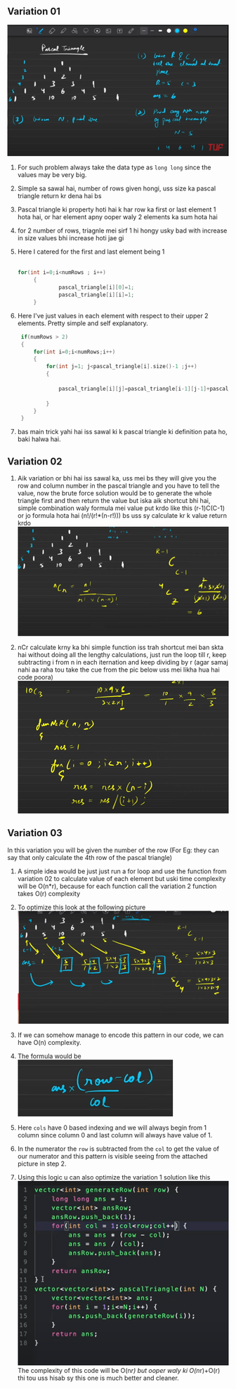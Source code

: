 ## Variation 01
![](Pascal%20Triangle%20picture.png)

1. For such problem always take the data type as `long long`  since the values may be very big.
2. Simple sa sawal hai, number of rows given hongi, uss size ka pascal triangle return kr dena hai bs

3. Pascal triangle ki property hoti hai k har row ka first or last element 1 hota hai, or har element apny ooper waly 2 elements ka sum hota hai
4. for 2 number of rows, triagnle mei sirf 1 hi hongy usky bad with increase in size values bhi increase hoti jae gi
5. Here I catered for the first and last element being 1
   ```cpp

   for(int i=0;i<numRows ; i++)
        {
                pascal_triangle[i][0]=1;
                pascal_triangle[i][i]=1;  
        }
    ```

6. Here I've just values in each element with respect to their upper 2 elements. Pretty simple and self explanatory.
   ```cpp
    if(numRows > 2)
    {
        for(int i=0;i<numRows;i++)
        {
            for(int j=1; j<pascal_triangle[i].size()-1 ;j++)
            {
                
                pascal_triangle[i][j]=pascal_triangle[i-1][j-1]+pascal_triangle[i-1][j];
                
            }
        }   
    }
   ```
7. bas main trick yahi hai iss sawal ki k pascal triangle ki definition pata ho, baki halwa hai.
## Variation 02
1. Aik variation or bhi hai iss sawal ka, uss mei bs they will give you the row and column number in the pascal triangle and you have to tell the value, now the brute force solution would be to generate the whole triangle first and then return the value but iska aik shortcut bhi hai, simple combination waly formula mei value put krdo like this (r-1)C(C-1) or jo formula hota hai (n!/(r!*(n-r!))) bs uss sy calculate kr k value return krdo
   ![](Part%202.png)

2. nCr calculate krny ka bhi simple function iss trah shortcut mei ban skta hai without doing all the lengthy calculations, just run the loop till r, keep subtracting i from n in each iternation and keep dividing by r (agar samaj nahi aa raha tou take the cue from the pic below uss mei likha hua hai code poora)
   ![](pic%203.png)

## Variation 03

In this variation you will be given the number of the row (For Eg: they can say that only calculate the 4th row of the pascal triangle)

1. A simple idea would be just just run a for loop and use the function from variation 02 to calculate value of each element but uski time complexity will be O(n*r), because for each function call the variation 2 function takes O(r) complexity
2. To optimize this look at the following picture
   ![](pic%204.png)

3. If we can somehow manage to encode this pattern in our code, we can have O(n) complexity.
4. The formula would be 
   ![](pic%205.png)
5. Here `cols` have 0 based indexing and we will always begin from 1 column since column 0 and last column will always have value of 1.
6. In the numerator the `row` is subtracted from the `col` to get the value of our numerator and this pattern is visible seeing from the attached picture in step 2.


7. Using this logic u can also optimize the variation 1 solution like this
   ![](pic%206.png)
   The complexity of this code will be O(n*r) but ooper waly ki O(n*r)+O(r) thi tou uss hisab sy this one is much better and cleaner.